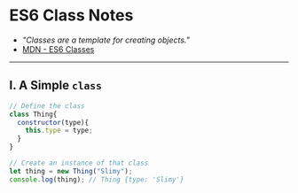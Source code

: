 # ES6 Class Notes

- *"Classes are a template for creating objects."*
- [MDN - ES6 Classes](https://developer.mozilla.org/en-US/docs/Web/JavaScript/Reference/Classes)

<hr>

## I. A Simple `class`

```js
// Define the class
class Thing{
  constructor(type){
    this.type = type;
  }
}

// Create an instance of that class
let thing = new Thing("Slimy");
console.log(thing); // Thing {type: 'Slimy'}
```

